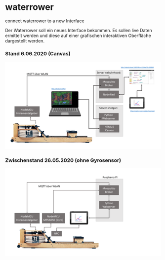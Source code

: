 # waterrower 
connect waterrower to a new Interface

Der Waterrower soll ein neues Interface bekommen. Es sollen live Daten ermittelt werden und diese auf einer grafischen interaktiven Oberfläche dargestellt werden. 

### Stand 6.06.2020 (Canvas)
![GitHub Logo](/waterrower-meets-python/waterrower-meets-shogun.png)

### Zwischenstand 26.05.2020 (ohne Gyrosensor)
![GitHub Logo](/waterrower-meets-python/waterrower-meets-python.png)
